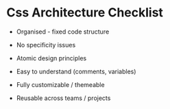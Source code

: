 # Css Architecture Checklist

* Organised - fixed code structure

* No specificity issues

* Atomic design principles

* Easy to understand (comments, variables)

* Fully customizable / themeable

* Reusable across teams / projects

